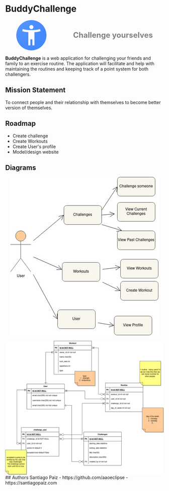 # BuddyChallenge
<div style="display: flex; justify-content: space-around; overflow: hidden; margin-bottom: 1rem; align-items: center; gap: 1rem;">
<img style=" height: 6rem; border-radius: 50px;" src="img/icon.png" alt="icon" />
<span style="font-size: 1.5rem; font-weight: bold; color: gray;">Challenge yourselves</span>
</div>
<strong>BuddyChallenge</strong> is a web application for challenging your friends and family to an exercise routine. 
The application will facilitate and help with maintaining the routines and keeping track 
of a point system for both challengers. 

## Mission Statement
To connect people and their relationship with themselves to become better version of themselves.

## Roadmap

- Create challenge
- Create Workouts
- Create User's profile
- Model/design website

## Diagrams
<div style="display: flex; justify-content: center;">
<img src="img/Untitled%20Diagram-Use%20Case.jpg" alt="use case" /></div>
<br>
<div style="display: flex; justify-content: center;">
<img src="img/UML_Database.jpg" alt="uml database diagram" /></div>
##  Authors
Santiago Paiz - https://github.com/aaoeclipse - https://santiagopaiz.com